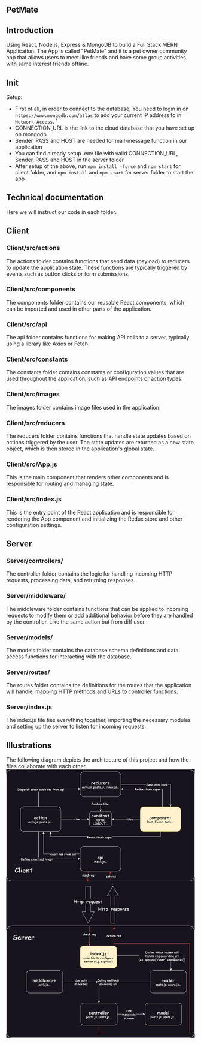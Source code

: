 ## PetMate

## Introduction

Using React, Node.js, Express & MongoDB to build a Full Stack MERN Application. The App is called "PetMate" and it is a pet owner community app that allows users to meet like friends and have some group activities with same interest friends offline.

## Init

Setup:
- First of all, in order to connect to the database, You need to login in on `https://www.mongodb.com/atlas`  to add your current IP address to in `Network Access`. `
- CONNECTION_URL is the link to the cloud database that you have set up on mongodb. 
- Sender, PASS and HOST are needed for mail-message function in our application
- You can find already setup .env file with valid CONNECTION_URL, Sender, PASS and HOST in the server folder
- After setup of the above, run ``npm install -force`` and ``npm start`` for client folder, and ``npm install`` and ``npm start`` for server folder to start the app

## Technical documentation
Here we will instruct our code in each folder.

## Client
### Client/src/actions
The actions folder contains functions that send data (payload) to reducers to update the application state. These functions are typically triggered by events such as button clicks or form submissions.

### Client/src/components
The components folder contains our reusable React components, which can be imported and used in other parts of the application.

### Client/src/api
The api folder contains functions for making API calls to a server, typically using a library like Axios or Fetch.

### Client/src/constants
The constants folder contains constants or configuration values that are used throughout the application, such as API endpoints or action types.

### Client/src/images
The images folder contains image files used in the application.

### Client/src/reducers
The reducers folder contains functions that handle state updates based on actions triggered by the user. The state updates are returned as a new state object, which is then stored in the application's global state.

### Client/src/App.js
This is the main component that renders other components and is responsible for routing and managing state.

### Client/src/index.js
This is the entry point of the React application and is responsible for rendering the App component and initializing the Redux store and other configuration settings.



## Server
### Server/controllers/
The controller folder contains the logic for handling incoming HTTP requests, processing data, and returning responses.

### Server/middleware/
The middleware folder contains functions that can be applied to incoming requests to modify them or add additional behavior before they are handled by the controller. Like the same action but from diff user.

### Server/models/
The models folder contains the database schema definitions and data access functions for interacting with the database.

### Server/routes/
The routes folder contains the definitions for the routes that the application will handle, mapping HTTP methods and URLs to controller functions.

### Server/index.js
The index.js file ties everything together, importing the necessary modules and setting up the server to listen for incoming requests.

## Illustrations
The following diagram depicts the architecture of this project and how the files collaborate with each other.
![The following diagram depicts the architecture of this project and how the files collaborate with each other.](./Architecture.png)
